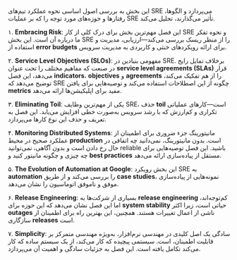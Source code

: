 این بخش به بررسی اصول اساسی نحوه عملکرد تیم‌های SRE می‌پردازد و الگوها، رفتارها و حوزه‌های مورد توجه را که بر عملیات SRE تأثیر می‌گذارند، تحلیل می‌کند.

۱. **Embracing Risk**: این فصل مهم‌ترین بخش برای درک کلی از کار SRE و نحوه تفکر ما درباره آن است. این بخش SRE را از منظر ریسک بررسی می‌کند—ارزیابی، مدیریت و استفاده از **error budgets** برای ارائه رویکردهای خنثی و کاربردی به مدیریت سرویس.

۲. **Service Level Objectives (SLOs)**: مفهومی بنیادین در SRE. برخلاف تمایل رایج در صنعت که مفاهیم مختلف را تحت عنوان **service level agreements (SLAs)** قرار می‌دهد، این فصل **indicators**، **objectives** و **agreements** را از هم تفکیک می‌کند، توضیح می‌دهد که SRE چگونه از این اصطلاحات استفاده می‌کند و توصیه‌هایی برای یافتن **metrics** مفید برای اپلیکیشن‌ها ارائه می‌دهد.

۳. **Eliminating Toil**: یکی از مهم‌ترین وظایف SRE، حذف **toil** است—کارهای عملیاتی تکراری و کم‌ارزش که با رشد سرویس به‌صورت خطی افزایش می‌یابد. این فصل به تعریف و حذف این نوع کارها می‌پردازد.

۴. **Monitoring Distributed Systems**: مانیتورینگ جزء ضروری برای اطمینان از عملکرد صحیح در محیط **production** است. بدون مانیتورینگ، نمی‌دانید چه اتفاقی در حال رخ دادن است و بدون آگاهی، نمی‌توانید reliable باشید. این فصل توصیه‌هایی برای چه چیزی و چگونه مانیتور کنید و **best practices** مستقل از پیاده‌سازی ارائه می‌دهد.

۵. **The Evolution of Automation at Google**: این بخش رویکرد SRE به **automation** را بررسی می‌کند و از طریق **case studies**، نمونه‌هایی از پیاده‌سازی موفق و ناموفق اتوماسیون را نشان می‌دهد.

۶. **Release Engineering**: بسیاری از شرکت‌ها به **release engineering** کم‌توجه‌اند، اما این فصل نشان می‌دهد که این حوزه برای **system stability** حیاتی است، زیرا اکثر **outages** ناشی از اعمال تغییرات هستند. همچنین، این بهترین راه برای اطمینان از سازگاری **releases** است.

۷. **Simplicity**: سادگی یک اصل کلیدی در مهندسی نرم‌افزار، به‌ویژه مهندسی متمرکز بر قابلیت اطمینان، است. سیستمی پیچیده که کار می‌کند، از یک سیستم ساده که کار می‌کند تکامل یافته است. این فصل به جزئیات سادگی و اهمیت آن می‌پردازد.